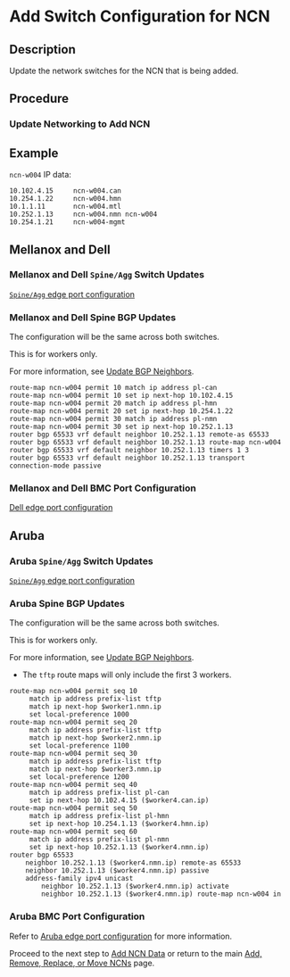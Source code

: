 # Add Switch Configuration for NCN

## Description

Update the network switches for the NCN that is being added.

## Procedure

### Update Networking to Add NCN

## Example

`ncn-w004` IP data:

```text
10.102.4.15     ncn-w004.can
10.254.1.22     ncn-w004.hmn
10.1.1.11       ncn-w004.mtl
10.252.1.13     ncn-w004.nmn ncn-w004
10.254.1.21     ncn-w004-mgmt
```

## Mellanox and Dell

### Mellanox and Dell `Spine/Agg` Switch Updates

[`Spine/Agg` edge port configuration](../../../install/configure_mellanox_spine_switch.md#Configure-MLAG)

### Mellanox and Dell Spine BGP Updates

The configuration will be the same across both switches.

This is for workers only.

For more information, see [Update BGP Neighbors](../../network/metallb_bgp/Update_BGP_Neighbors.md).

```text
route-map ncn-w004 permit 10 match ip address pl-can
route-map ncn-w004 permit 10 set ip next-hop 10.102.4.15
route-map ncn-w004 permit 20 match ip address pl-hmn
route-map ncn-w004 permit 20 set ip next-hop 10.254.1.22
route-map ncn-w004 permit 30 match ip address pl-nmn
route-map ncn-w004 permit 30 set ip next-hop 10.252.1.13
router bgp 65533 vrf default neighbor 10.252.1.13 remote-as 65533
router bgp 65533 vrf default neighbor 10.252.1.13 route-map ncn-w004
router bgp 65533 vrf default neighbor 10.252.1.13 timers 1 3
router bgp 65533 vrf default neighbor 10.252.1.13 transport connection-mode passive
```

### Mellanox and Dell BMC Port Configuration

[Dell edge port configuration](../../../install/configure_dell_leaf_switch.md#Configure-Edge-Port)

## Aruba

### Aruba `Spine/Agg` Switch Updates

[`Spine/Agg` edge port configuration](../../../install/configure_aruba_spine_switch.md#Configure-Edge-Port)

### Aruba Spine BGP Updates

The configuration will be the same across both switches.

This is for workers only.

For more information, see [Update BGP Neighbors](../../network/metallb_bgp/Update_BGP_Neighbors.md).

- The `tftp` route maps will only include the first 3 workers.

```text
route-map ncn-w004 permit seq 10
     match ip address prefix-list tftp
     match ip next-hop $worker1.nmn.ip
     set local-preference 1000
route-map ncn-w004 permit seq 20
     match ip address prefix-list tftp
     match ip next-hop $worker2.nmn.ip
     set local-preference 1100
route-map ncn-w004 permit seq 30
     match ip address prefix-list tftp
     match ip next-hop $worker3.nmn.ip
     set local-preference 1200
route-map ncn-w004 permit seq 40
     match ip address prefix-list pl-can
     set ip next-hop 10.102.4.15 ($worker4.can.ip)
route-map ncn-w004 permit seq 50
     match ip address prefix-list pl-hmn
     set ip next-hop 10.254.1.13 ($worker4.hmn.ip)
route-map ncn-w004 permit seq 60
     match ip address prefix-list pl-nmn
     set ip next-hop 10.252.1.13 ($worker4.nmn.ip)
router bgp 65533
    neighbor 10.252.1.13 ($worker4.nmn.ip) remote-as 65533
    neighbor 10.252.1.13 ($worker4.nmn.ip) passive
    address-family ipv4 unicast
        neighbor 10.252.1.13 ($worker4.nmn.ip) activate
        neighbor 10.252.1.13 ($worker4.nmn.ip) route-map ncn-w004 in
```

### Aruba BMC Port Configuration

Refer to [Aruba edge port configuration](../../../install/configure_aruba_leaf_switch.md#Configure-Edge-Port) for more information.

Proceed to the next step to [Add NCN Data](Add_NCN_Data.md) or return to the main [Add, Remove, Replace, or Move NCNs](Add_Remove_Replace_NCNs.md) page.
